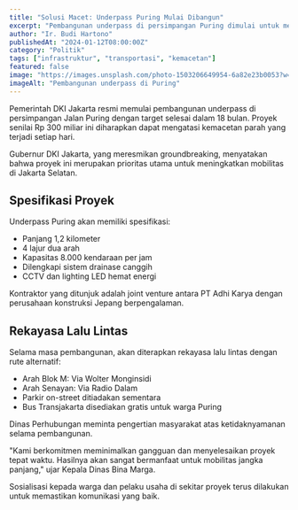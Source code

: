 ```yaml
---
title: "Solusi Macet: Underpass Puring Mulai Dibangun"
excerpt: "Pembangunan underpass di persimpangan Puring dimulai untuk mengatasi kemacetan yang selama ini menjadi masalah utama."
author: "Ir. Budi Hartono"
publishedAt: "2024-01-12T08:00:00Z"
category: "Politik"
tags: ["infrastruktur", "transportasi", "kemacetan"]
featured: false
image: "https://images.unsplash.com/photo-1503206649954-6a82e23b0053?w=1200&h=675&fit=crop"
imageAlt: "Pembangunan underpass di Puring"
---
```


Pemerintah DKI Jakarta resmi memulai pembangunan underpass di persimpangan Jalan Puring dengan target selesai dalam 18 bulan. Proyek senilai Rp 300 miliar ini diharapkan dapat mengatasi kemacetan parah yang terjadi setiap hari.

Gubernur DKI Jakarta, yang meresmikan groundbreaking, menyatakan bahwa proyek ini merupakan prioritas utama untuk meningkatkan mobilitas di Jakarta Selatan.

## Spesifikasi Proyek

Underpass Puring akan memiliki spesifikasi:

- Panjang 1,2 kilometer
- 4 lajur dua arah
- Kapasitas 8.000 kendaraan per jam
- Dilengkapi sistem drainase canggih
- CCTV dan lighting LED hemat energi

Kontraktor yang ditunjuk adalah joint venture antara PT Adhi Karya dengan perusahaan konstruksi Jepang berpengalaman.

## Rekayasa Lalu Lintas

Selama masa pembangunan, akan diterapkan rekayasa lalu lintas dengan rute alternatif:

- Arah Blok M: Via Wolter Monginsidi
- Arah Senayan: Via Radio Dalam
- Parkir on-street ditiadakan sementara
- Bus Transjakarta disediakan gratis untuk warga Puring

Dinas Perhubungan meminta pengertian masyarakat atas ketidaknyamanan selama pembangunan.

"Kami berkomitmen meminimalkan gangguan dan menyelesaikan proyek tepat waktu. Hasilnya akan sangat bermanfaat untuk mobilitas jangka panjang," ujar Kepala Dinas Bina Marga.

Sosialisasi kepada warga dan pelaku usaha di sekitar proyek terus dilakukan untuk memastikan komunikasi yang baik.
